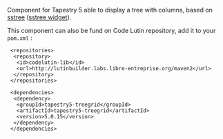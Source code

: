 Component for Tapestry 5 able to display a tree with columns, based on [sstree](http://sstree.tigris.org/) ([sstree widget](http://sstree.tigris.org/nonav/example4.html)).

This component can also be fund on Code Lutin repository, add it to your `pom.xml` :

```
 <repositories>
  <repository>
   <id>codelutin-lib</id>
   <url>http://lutinbuilder.labs.libre-entreprise.org/maven2</url>
  </repository>
 </repositories>

 <dependencies>
  <dependency>
   <groupId>tapestry5-treegrid</groupId>
   <artifactId>tapestry5-treegrid</artifactId>
   <version>5.0.15</version>
  </dependency>
 </dependencies>
```
